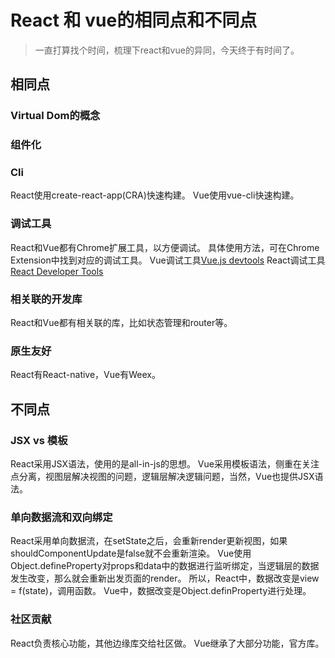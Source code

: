 # React 和 vue的相同点和不同点
> 一直打算找个时间，梳理下react和vue的异同，今天终于有时间了。

## 相同点

### Virtual Dom的概念
### 组件化
### Cli
React使用create-react-app(CRA)快速构建。
Vue使用vue-cli快速构建。

### 调试工具
React和Vue都有Chrome扩展工具，以方便调试。
具体使用方法，可在Chrome Extension中找到对应的调试工具。
Vue调试工具[Vue.js devtools](https://chrome.google.com/webstore/detail/vuejs-devtools/nhdogjmejiglipccpnnnanhbledajbpd?hl=en-US)
React调试工具[React Developer Tools](https://chrome.google.com/webstore/detail/react-developer-tools/fmkadmapgofadopljbjfkapdkoienihi?hl=en-US)

### 相关联的开发库
React和Vue都有相关联的库，比如状态管理和router等。

### 原生友好
React有React-native，Vue有Weex。

## 不同点

### JSX vs 模板
React采用JSX语法，使用的是all-in-js的思想。
Vue采用模板语法，侧重在关注点分离，视图层解决视图的问题，逻辑层解决逻辑问题，当然，Vue也提供JSX语法。

### 单向数据流和双向绑定
React采用单向数据流，在setState之后，会重新render更新视图，如果shouldComponentUpdate是false就不会重新渲染。
Vue使用Object.defineProperty对props和data中的数据进行监听绑定，当逻辑层的数据发生改变，那么就会重新出发页面的render。
所以，React中，数据改变是view = f(state)，调用函数。
Vue中，数据改变是Object.definProperty进行处理。

### 社区贡献
React负责核心功能，其他边缘库交给社区做。
Vue继承了大部分功能，官方库。